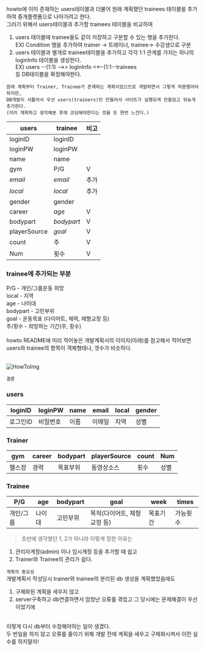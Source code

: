 howto에 이미 존재하는 users테이블과 더불어 원래 계획했던 trainees 테이블을 추가하여 중개플랫폼으로 나아가려고 한다.<br>
그러기 위해서 users테이블과 추가할 trainees 테이블을 비교하여<br>
1. users 테이블에 trainee들도 같이 저장하고 구분할 수 있는 행을 추가한다.<br>
EX) Condition 행을 추가하여 trainer -> 트레이너, trainee-> 수강생으로 구분<br>
2. users 테이블과 별개로 trainee테이블을 추가하고 각각 1:1 관계를 가지는 하나의 loginInfo 테이블을 생성한다.<br>
EX) users --(1:1) -->> loginInfo <<--(1:1--trainees<br>
등 DB테이블을 확정해야한다.<br>
```
원래 계획부터 Trainer, Trainee가 존재하는 계획이었으므로 개발하면서 그렇게 적용했어야하지만,
DB개발이 서툴어서 우선 users(trainers)만 만들어서 사이트가 실행되게 만들었고 뒤늦게 추가한다.
(미리 계획하고 생각해본 후에 코딩해야한다는 것을 또 한번 느낀다.)
```

users|trainee|비고
----------|----------|----------
loginID|loginID|
loginPW|loginPW|
name|name|
gym|P/G|V
*email*|*email*|추가
*local*|*local*|추가
gender|gender|
career|*age*|V
bodypart|*bodypart*|V
playerSource|*goal*|V
count|주|V
Num|횟수|V

### trainee에 추가되는 부분<br>
P/G - 개인/그룹운동 희망<br>
local - 지역<br>
age - 나이대<br>
bodypart - 고민부위<br>
goal - 운동목표 (다이어트, 체력, 체형교정 등)<br>
주/횟수 - 희망하는 기간(주, 횟수)<br>
<br>
howto README에 미리 적어놓은 개발계획서의 이미지(아래)를 참고해서 적어보면<br>
users와 trainee의 항목이 객체형태나, 갯수가 비슷하다.<br><br>


![HowToImg](https://github.com/WonjeongPark/howto/blob/8e11d129095cfcc51f9e22b2f84a3546439e4b0e/HowToImg.png?raw=true)


`결론`

### users

loginID|loginPW|name|email|local|gender
----------|----------|----------|----------|----------|----------
로그인ID|비밀번호|이름|이메일|지역|성별

### Trainer

gym|career|bodypart|playerSource|count|Num
----------|----------|----------|----------|----------|----------
헬스장|경력|목표부위|동영상소스|횟수|성별

### Trainee

P/G|age|bodypart|goal|week|times
----------|----------|----------|----------|----------|----------
개인/그룹|나이대|고민부위|목적(다이어트, 체형교정 등)|목표기간|가능횟수

> 초반에 생각했던 1, 2가 아니라 이렇게 정한 이유는
1) 관리자계정(admin) 이나 임시계정 등을 추가할 때 쉽고
2) Trainer와 Trainee의 관리가 쉽다.

`계획의 중요성`<br>
개발계획서 작성당시 trainer와 trainee의 분리된 db 생성을 계획했었음에도<br>
1) 구체화된 계획을 세우지 않고<br>
2) server구축하고 db연결하면서 엄청난 오류를 겪었고 그 당시에는 문제해결이 우선이었기에<br>
<br>
이렇게 다시 db부터 수정해야하는 일이 생겼다.<br>
두 번일을 하지 않고 오류를 줄이기 위해 개발 전에 계획을 세우고 구체화시켜서 이런 실수를 하지말자!
